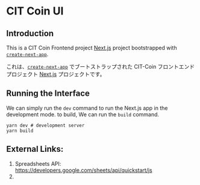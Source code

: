 # CIT Coin UI

## Introduction

This is a CIT Coin Frontend project [Next.js](https://nextjs.org/) project
bootstrapped with [`create-next-app`](https://github.com/vercel/next.js/tree/canary/packages/create-next-app).

これは、[`create-next-app`](https://github.com/vercel/next.js/tree/canary/packages/create-next-app)
でブートストラップされた CIT-Coin フロントエンド プロジェクト [Next.js](https://nextjs.org/)
プロジェクトです。

## Running the Interface

We can simply run the `dev` command to run the Next.js app in the development mode. to build, We can run the `build` command.

```shell
yarn dev # development server
yarn build
```


## External Links:

1. Spreadsheets API: https://developers.google.com/sheets/api/quickstart/js
2. 